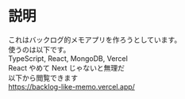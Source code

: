 # 説明

これはバックログ的メモアプリを作ろうとしています。  
使うのは以下です。  
TypeScript, React, MongoDB, Vercel  
React やめて Next じゃないと無理だ  
以下から閲覧できます  
https://backlog-like-memo.vercel.app/
